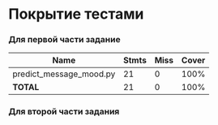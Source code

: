 # Покрытие тестами

### Для первой части задание 

| **Name**                   | **Stmts** | **Miss**   | **Cover**   |
|----------------------------|-----------|------------|-------------|
| predict_message_mood.py    | 21        | 0          | 100%        |
| **TOTAL**                  | 21        | 0          | 100%        |

### Для второй части задания
